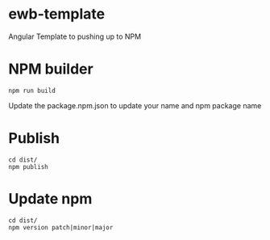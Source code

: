 # ewb-template
Angular Template to pushing up to NPM

# NPM builder
```
npm run build
```
Update the package.npm.json to update your name and npm package name

# Publish
```
cd dist/
npm publish
```

# Update npm
```
cd dist/
npm version patch|minor|major
```
